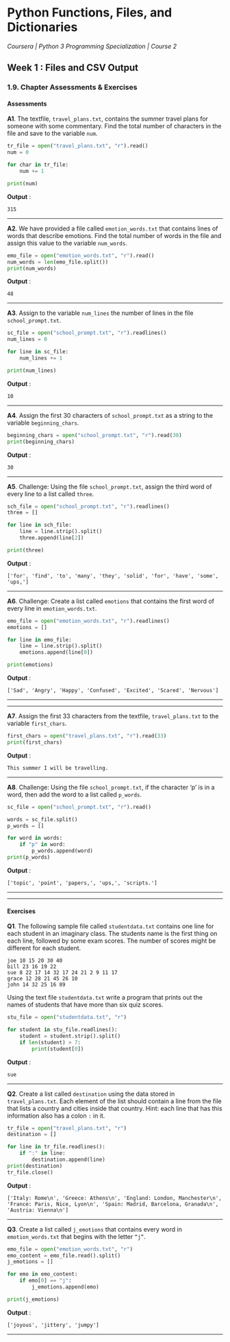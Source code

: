 # Python Functions, Files, and Dictionaries
*Coursera | Python 3 Programming Specialization | Course 2*

## Week 1 : Files and CSV Output
### 1.9. Chapter Assessments & Exercises

#### Assessments

**A1**. The textfile, `travel_plans.txt`, contains the summer travel plans for someone with some commentary. Find the total number of characters in the file and save to the variable `num`.


```python
tr_file = open("travel_plans.txt", "r").read()
num = 0

for char in tr_file:
    num += 1

print(num)
```

**Output** :

```
315
```

-----

**A2**. We have provided a file called `emotion_words.txt` that contains lines of words that describe emotions. Find the total number of words in the file and assign this value to the variable `num_words`.


```python
emo_file = open("emotion_words.txt", "r").read()
num_words = len(emo_file.split())
print(num_words)
```

**Output** :

```
48
```

-----

**A3**. Assign to the variable `num_lines` the number of lines in the file `school_prompt.txt`.


```python
sc_file = open("school_prompt.txt", "r").readlines()
num_lines = 0

for line in sc_file:
    num_lines += 1

print(num_lines)
```

**Output** :

```
10
```

-----


**A4**. Assign the first 30 characters of `school_prompt.txt` as a string to the variable `beginning_chars`.


```python
beginning_chars = open("school_prompt.txt", "r").read(30)
print(beginning_chars)
```

**Output** :

```
30
```

-----

**A5**. Challenge: Using the file `school_prompt.txt`, assign the third word of every line to a list called `three`.


```python
sch_file = open("school_prompt.txt", "r").readlines()
three = []

for line in sch_file:
    line = line.strip().split()
    three.append(line[2])

print(three)
```

**Output** :

```
['for', 'find', 'to', 'many', 'they', 'solid', 'for', 'have', 'some', 'ups,']
```

-----

**A6**. Challenge: Create a list called `emotions` that contains the first word of every line in `emotion_words.txt`.


```python
emo_file = open("emotion_words.txt", "r").readlines()
emotions = []

for line in emo_file:
    line = line.strip().split()
    emotions.append(line[0])

print(emotions)
```

**Output** :

```
['Sad', 'Angry', 'Happy', 'Confused', 'Excited', 'Scared', 'Nervous']
```

-----

-----

**A7**. Assign the first 33 characters from the textfile, `travel_plans.txt` to the variable `first_chars`.


```python
first_chars = open("travel_plans.txt", "r").read(33)
print(first_chars)
```

**Output** :

```
This summer I will be travelling.
```

-----

**A8**. Challenge: Using the file `school_prompt.txt`, if the character ‘p’ is in a word, then add the word to a list called `p_words`.


```python
sc_file = open("school_prompt.txt", "r").read()

words = sc_file.split()
p_words = []

for word in words:
    if "p" in word:
        p_words.append(word)
print(p_words)
```

**Output** :

```
['topic', 'point', 'papers,', 'ups,', 'scripts.']
```

----
----

#### Exercises

**Q1**. The following sample file called `studentdata.txt` contains one line for each student in an imaginary class. The students name is the first thing on each line, followed by some exam scores. The number of scores might be different for each student.

```
joe 10 15 20 30 40
bill 23 16 19 22
sue 8 22 17 14 32 17 24 21 2 9 11 17
grace 12 28 21 45 26 10
john 14 32 25 16 89
```

Using the text file `studentdata.txt` write a program that prints out the names of students that have more than six quiz scores.


```python
stu_file = open("studentdata.txt", "r")

for student in stu_file.readlines():
    student = student.strip().split()
    if len(student) > 7:
        print(student[0])
```

**Output** :

```
sue
```

----

**Q2**. Create a list called `destination` using the data stored in `travel_plans.txt`. Each element of the list should contain a line from the file that lists a country and cities inside that country. Hint: each line that has this information also has a colon `:` in it.


```python
tr_file = open("travel_plans.txt", "r")
destination = []

for line in tr_file.readlines():
    if ":" in line:
        destination.append(line)
print(destination)
tr_file.close()
```

**Output** :

```
['Italy: Rome\n', 'Greece: Athens\n', 'England: London, Manchester\n', 'France: Paris, Nice, Lyon\n', 'Spain: Madrid, Barcelona, Granada\n', 'Austria: Vienna\n']
```

----

**Q3**. Create a list called `j_emotions` that contains every word in `emotion_words.txt` that begins with the letter `“j”`.


```python
emo_file = open("emotion_words.txt", "r")
emo_content = emo_file.read().split()
j_emotions = []

for emo in emo_content:
    if emo[0] == "j":
        j_emotions.append(emo)

print(j_emotions)
```

**Output** :

```
['joyous', 'jittery', 'jumpy']
```

----
